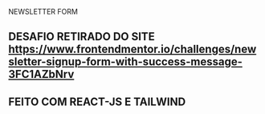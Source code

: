 NEWSLETTER FORM

## DESAFIO RETIRADO DO SITE https://www.frontendmentor.io/challenges/newsletter-signup-form-with-success-message-3FC1AZbNrv

## FEITO COM REACT-JS E TAILWIND